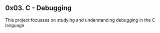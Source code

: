## 0x03. C - Debugging

This project focusses on studying and understanding debugging in the C language
